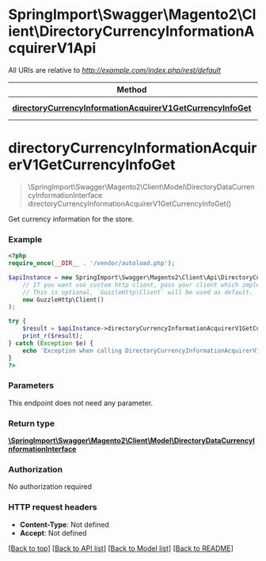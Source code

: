 # SpringImport\Swagger\Magento2\Client\DirectoryCurrencyInformationAcquirerV1Api

All URIs are relative to *http://example.com/index.php/rest/default*

Method | HTTP request | Description
------------- | ------------- | -------------
[**directoryCurrencyInformationAcquirerV1GetCurrencyInfoGet**](DirectoryCurrencyInformationAcquirerV1Api.md#directoryCurrencyInformationAcquirerV1GetCurrencyInfoGet) | **GET** /V1/directory/currency | 


# **directoryCurrencyInformationAcquirerV1GetCurrencyInfoGet**
> \SpringImport\Swagger\Magento2\Client\Model\DirectoryDataCurrencyInformationInterface directoryCurrencyInformationAcquirerV1GetCurrencyInfoGet()



Get currency information for the store.

### Example
```php
<?php
require_once(__DIR__ . '/vendor/autoload.php');

$apiInstance = new SpringImport\Swagger\Magento2\Client\Api\DirectoryCurrencyInformationAcquirerV1Api(
    // If you want use custom http client, pass your client which implements `GuzzleHttp\ClientInterface`.
    // This is optional, `GuzzleHttp\Client` will be used as default.
    new GuzzleHttp\Client()
);

try {
    $result = $apiInstance->directoryCurrencyInformationAcquirerV1GetCurrencyInfoGet();
    print_r($result);
} catch (Exception $e) {
    echo 'Exception when calling DirectoryCurrencyInformationAcquirerV1Api->directoryCurrencyInformationAcquirerV1GetCurrencyInfoGet: ', $e->getMessage(), PHP_EOL;
}
?>
```

### Parameters
This endpoint does not need any parameter.

### Return type

[**\SpringImport\Swagger\Magento2\Client\Model\DirectoryDataCurrencyInformationInterface**](../Model/DirectoryDataCurrencyInformationInterface.md)

### Authorization

No authorization required

### HTTP request headers

 - **Content-Type**: Not defined
 - **Accept**: Not defined

[[Back to top]](#) [[Back to API list]](../../README.md#documentation-for-api-endpoints) [[Back to Model list]](../../README.md#documentation-for-models) [[Back to README]](../../README.md)

